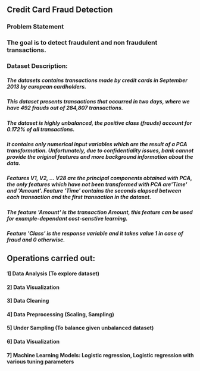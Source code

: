 ## Credit Card Fraud Detection
### Problem Statement
### The goal is to detect fraudulent and non fraudulent transactions.

### Dataset Description:  

##### The datasets contains transactions made by credit cards in September 2013 by european cardholders. 
##### This dataset presents transactions that occurred in two days, where we have 492 frauds out of 284,807 transactions. 
##### The dataset is highly unbalanced, the positive class (frauds) account for 0.172% of all transactions. 
##### It contains only numerical input variables which are the result of a PCA transformation. Unfortunately, due to confidentiality issues, bank cannot provide the original features and more background information about the data. 
##### Features V1, V2, ... V28 are the principal components obtained with PCA, the only features which have not been transformed with PCA are'Time' and 'Amount'. Feature 'Time' contains the seconds elapsed between each transaction and the first transaction in the dataset.
##### The feature 'Amount' is the transaction Amount, this feature can be used for example-dependant cost-senstive learning.
##### Feature 'Class' is the response variable and it takes value 1 in case of fraud and 0 otherwise.


## Operations carried out:
#### 1] Data Analysis (To explore dataset)
#### 2] Data Visualization 
#### 3] Data Cleaning
#### 4] Data Preprocessing (Scaling, Sampling)
#### 5] Under Sampling (To balance given unbalanced dataset)
#### 6] Data Visualization
#### 7] Machine Learning Models: Logistic regression, Logistic regression with various tuning parameters


